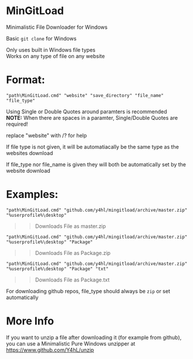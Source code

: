 # MinGitLoad  
  
Minimalistic File Downloader for Windows  
  
Basic ``git clone`` for Windows  
  
Only uses built in Windows file types  
Works on any type of file on any website

# Format:  
  
``"path\MinGitLoad.cmd" "website" "save_directory" "file_name" "file_type"``  
  
Using Single or Double Quotes around paramters is recommended  
**NOTE:** When there are spaces in a paramter, Single/Double Quotes are required!  
  
replace "website" with /? for help  
  
If file type is not given, it will be automatiacally be the same type as the websites download  
  
If file_type nor file_name is given they will both be automatically set by the website download  
  
# Examples:  
  
``"path\MinGitLoad.cmd" "github.com/y4hl/mingitload/archive/master.zip" "%userprofile%\desktop"``  
>> Downloads File as master.zip  
  
``"path\MinGitLoad.cmd" "github.com/y4hl/mingitload/archive/master.zip" "%userprofile%\desktop" "Package"``  
>> Downloads File as Package.zip  
  
``"path\MinGitLoad.cmd" "github.com/y4hl/mingitload/archive/master.zip" "%userprofile%\desktop" "Package" "txt"``  
>> Downloads File as Package.txt  
  
For downloading github repos, file_type should always be ``zip`` or set automatically  
  
# More Info  
  
If you want to unzip a file after downloading it (for example from github),  
you can use a Minimalistic Pure Windows unzipper at https://www.github.com/Y4hL/unzip  

